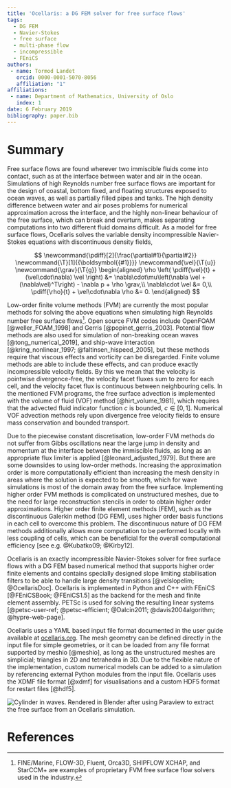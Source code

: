 ```yaml
---
title: 'Ocellaris: a DG FEM solver for free surface flows'
tags:
  - DG FEM
  - Navier-Stokes
  - free surface
  - multi-phase flow
  - incompressible
  - FEniCS
authors:
 - name: Tormod Landet
   orcid: 0000-0001-5070-8056
   affiliation: "1"
affiliations:
 - name: Department of Mathematics, University of Oslo
   index: 1
date: 6 February 2019
bibliography: paper.bib
---
```


# Summary

Free surface flows are found wherever two immiscible fluids come into contact, such as at the interface between water and air in the ocean. Simulations of high Reynolds number free surface flows are important for the design of coastal, bottom fixed, and floating structures exposed to ocean waves, as well as partially filled pipes and tanks. The high density difference between water and air poses problems for numerical approximation across the interface, and the highly non-linear behaviour of the free surface, which can break and overturn, makes separating computations into two different fluid domains difficult. As a model for free surface flows, Ocellaris solves the variable density incompressible Navier-Stokes equations with discontinuous density fields,

$$
\newcommand{\pdiff}[2]{\frac{\partial#1}{\partial#2}}
\newcommand{\T}[1]{{\boldsymbol{{#1}}}}
\newcommand{\vel}{\T{u}}
\newcommand{\grav}{\T{g}}
\begin{aligned}
\rho \left( \pdiff{\vel}{t} + (\vel\cdot\nabla) \vel \right) &= \nabla\cdot\mu\left(\nabla \vel + (\nabla\vel)^T\right) - \nabla p + \rho \grav,\\
\nabla\cdot \vel &= 0,\\
\pdiff{\rho}{t} + \vel\cdot\nabla \rho &= 0.
\end{aligned}
$$

Low-order finite volume methods (FVM) are currently the most popular methods for solving the above equations when simulating high Reynolds number free surface flows[^1]. Open source FVM codes include OpenFOAM [@weller_FOAM_1998] and Gerris [@popinet_gerris_2003]. Potential flow methods are also used for simulation of non-breaking ocean waves [@tong_numerical_2019], and ship-wave interaction [@kring_nonlinear_1997; @faltinsen_hispeed_2005], but these methods require that viscous effects and vorticity can be disregarded. Finite volume methods are able to include these effects, and can produce exactly incompressible velocity fields. By this we mean that the velocity is pointwise divergence-free, the velocity facet fluxes sum to zero for each cell, and the velocity facet flux is continuous between neighbouring cells. In the mentioned FVM programs, the free surface advection is implemented with the volume of fluid (VOF) method [@hirt_volume_1981], which requires that the advected fluid indicator function $c$ is bounded, $c\in[0,1]$. Numerical VOF advection methods rely upon divergence free velocity fields to ensure mass conservation and bounded transport.

[^1]: FINE/Marine, FLOW-3D, Fluent, Orca3D, SHIPFLOW XCHAP, and StarCCM+ are examples of proprietary FVM free surface flow solvers used in the industry.

Due to the piecewise constant discretisation, low-order FVM methods do not suffer from Gibbs oscillations near the large jump in density and momentum at the interface between the immiscible fluids, as long as an appropriate flux limiter is applied [@leonard_adjusted_1979]. But there are some downsides to using low-order methods. Increasing the approximation order is more computationally efficient than increasing the mesh density in areas where the solution is expected to be smooth, which for wave simulations is most of the domain away from the free surface. Implementing higher order FVM methods is complicated on unstructured meshes, due to the need for large reconstruction stencils in order to obtain higher order approximations. Higher order finite element methods (FEM), such as the discontinuous Galerkin method (DG FEM), uses higher order basis functions in each cell to overcome this problem. The discontinuous nature of DG FEM methods additionally allows more computation to be performed locally with less coupling of cells, which can be beneficial for the overall computational efficiency [see e.g. @Kubatko09; @Kirby12].

Ocellaris is an exactly incompressible Navier-Stokes solver for free surface flows with a DG FEM based numerical method that supports higher order finite elements and contains specially designed slope limiting stabilisation filters to be able to handle large density transitions [@velslopelim; @OcellarisDoc]. Ocellaris is implemented in Python and C++ with FEniCS [@FEniCSBook; @FEniCS1.5] as the backend for the mesh and finite element assembly. PETSc is used for solving the resulting linear systems [@petsc-user-ref; @petsc-efficient; @Dalcin2011; @davis2004algorithm; @hypre-web-page].

Ocellaris uses a YAML based input file format documented in the user guide available at [ocellaris.org](https://www.ocellaris.org). The mesh geometry can be defined directly in the input file for simple geometries, or it can be loaded from any file format supported by meshio [@meshio], as long as the unstructured meshes are simplicial; triangles in 2D and tetrahedra in 3D. Due to the flexible nature of the implementation, custom numerical models can be added to a simulation by referencing external Python modules from the input file. Ocellaris uses the XDMF file format [@xdmf] for visualisations and a custom HDF5 format for restart files [@hdf5].

![Cylinder in waves. Rendered in Blender after using Paraview to extract the free surface from an Ocellaris simulation.](https://www.ocellaris.org/figures/cylinder_in_waves.jpg)

# References

